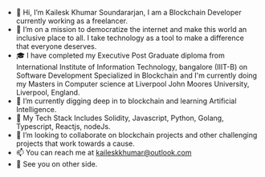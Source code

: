 - 👋 Hi, I’m Kailesk Khumar Soundararjan, I am a Blockchain Developer currently working as a freelancer. 
- 👀 I’m on a mission to democratize the internet and make this world an inclusive place to all. I take technology as a tool to make a difference that everyone deserves. 
- 🎓 I have completed my Executive Post Graduate diploma from International Institute of Information Technology, bangalore (IIIT-B) on Software Development Specialized in        Blockchain and I'm currently doing my Masters in Computer science at Liverpool John Moores University, Liverpool, England.
- 🌱 I’m currently digging deep in to blockchain and learning Artificial Intelligence.
- 🔧 My Tech Stack Includes Solidity, Javascript, Python, Golang, Typescript, Reactjs, nodeJs.
- 💞️ I’m looking to collaborate on blockchain projects and other challenging projects that work towards a cause.
- 📫 You can reach me at kaileskkhumar@outlook.com
- 👀 See you on other side.
